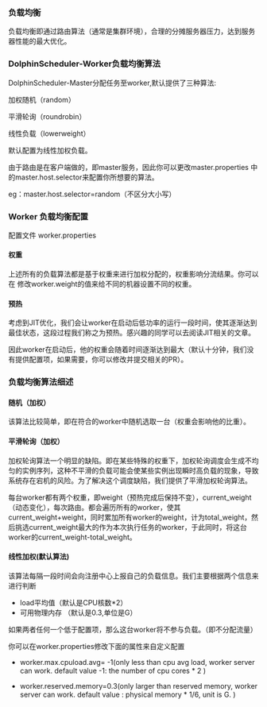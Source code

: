 ### 负载均衡
负载均衡即通过路由算法（通常是集群环境），合理的分摊服务器压力，达到服务器性能的最大优化。

### DolphinScheduler-Worker负载均衡算法

DolphinScheduler-Master分配任务至worker,默认提供了三种算法:

加权随机（random）

平滑轮询（roundrobin）

线性负载（lowerweight）

默认配置为线性加权负载。

由于路由是在客户端做的，即master服务，因此你可以更改master.properties 中的master.host.selector来配置你所想要的算法。

eg：master.host.selector=random（不区分大小写）

### Worker 负载均衡配置

配置文件 worker.properties

#### 权重

上述所有的负载算法都是基于权重来进行加权分配的，权重影响分流结果。你可以在 修改worker.weight的值来给不同的机器设置不同的权重。

#### 预热

考虑到JIT优化，我们会让worker在启动后低功率的运行一段时间，使其逐渐达到最佳状态，这段过程我们称之为预热。感兴趣的同学可以去阅读JIT相关的文章。

因此worker在启动后，他的权重会随着时间逐渐达到最大（默认十分钟，我们没有提供配置项，如果需要，你可以修改并提交相关的PR）。

### 负载均衡算法细述

#### 随机（加权）

该算法比较简单，即在符合的worker中随机选取一台（权重会影响他的比重）。

#### 平滑轮询（加权）

加权轮询算法一个明显的缺陷。即在某些特殊的权重下，加权轮询调度会生成不均匀的实例序列，这种不平滑的负载可能会使某些实例出现瞬时高负载的现象，导致系统存在宕机的风险。为了解决这个调度缺陷，我们提供了平滑加权轮询算法。

每台worker都有两个权重，即weight（预热完成后保持不变），current_weight（动态变化），每次路由。都会遍历所有的worker，使其current_weight+weight，同时累加所有worker的weight，计为total_weight，然后挑选current_weight最大的作为本次执行任务的worker，于此同时，将这台worker的current_weight-total_weight。

#### 线性加权(默认算法)

该算法每隔一段时间会向注册中心上报自己的负载信息。我们主要根据两个信息来进行判断

* load平均值（默认是CPU核数*2）
* 可用物理内存  （默认是0.3,单位是G）

如果两者任何一个低于配置项，那么这台worker将不参与负载。（即不分配流量）

你可以在worker.properties修改下面的属性来自定义配置

* worker.max.cpuload.avg= -1(only less than cpu avg load, worker server can work. default value -1: the number of cpu cores * 2
)

* worker.reserved.memory=0.3(only larger than reserved memory, worker server can work. default value : physical memory * 1/6, unit is G.
)

